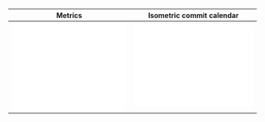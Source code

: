 Metrics                           |  Isometric commit calendar
:--------------------------------:|:-------------------------:
![Metrics](/github-metrics.svg)   |  ![Isometric commit calendar](/metrics.plugin.isocalendar.fullyear.svg)

